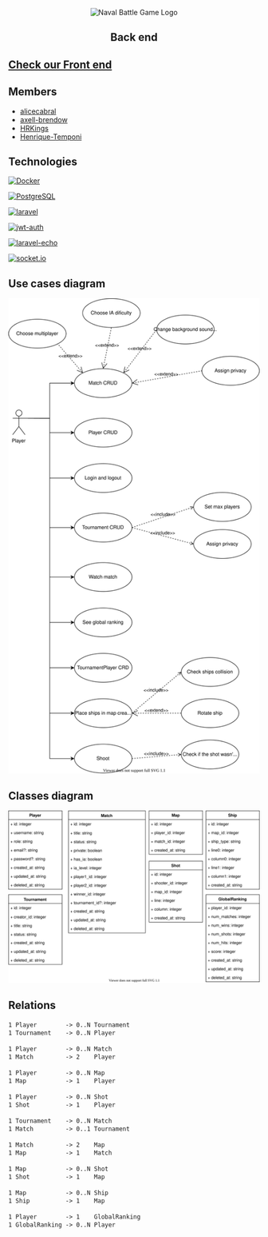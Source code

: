 <p align="center">
<img alt="Naval Battle Game Logo" src="https://i.imgur.com/zvdHbWT.png" height="300px"/>
<h2 align="center"><strong align="center">Back end</strong></h2>
</p>

## [Check our Front end](https://github.com/alicecabral/naval-battle-game-frontend)

## Members

- [alicecabral](https://github.com/alicecabral)
- [axell-brendow](https://github.com/axell-brendow)
- [HRKings](https://github.com/HRKings)
- [Henrique-Temponi](https://github.com/Henrique-Temponi)

## Technologies

<a href="https://www.docker.com/"><img alt="Docker" src="https://avatars0.githubusercontent.com/u/5429470?s=200&v=4" height="60px"></a>

<a href="https://www.postgresql.org/"><img alt="PostgreSQL" src="https://www.postgresql.org/media/img/about/press/elephant.png" height="70px"></a>

<a href="https://laravel.com/"><img alt="laravel" src="https://res.cloudinary.com/dtfbvvkyp/image/upload/v1566331377/laravel-logolockup-cmyk-red.svg" height="60px"></a>

<a href="https://github.com/tymondesigns/jwt-auth"><img alt="jwt-auth" src="https://cloud.githubusercontent.com/assets/1801923/9915273/119b9350-5cae-11e5-850b-c941cac60b32.png" height="70px"></a>

<a href="https://github.com/laravel/echo"><img alt="laravel-echo" src="https://laravel.com/assets/img/components/logo-echo.svg" height="50px"></a>

<a href="https://laravel.com/docs/7.x/broadcasting"><img alt="socket.io" src="https://socket.io/css/images/logo.svg" height="50px"></a>

## Use cases diagram

![Use Cases Diagram](./nbg_use_cases_diagram.svg)

## Classes diagram

![Classes Diagram](./nbg_classes_diagram.svg)

## Relations

```
1 Player        -> 0..N Tournament
1 Tournament    -> 0..N Player

1 Player        -> 0..N Match
1 Match         -> 2    Player

1 Player        -> 0..N Map
1 Map           -> 1    Player

1 Player        -> 0..N Shot
1 Shot          -> 1    Player

1 Tournament    -> 0..N Match
1 Match         -> 0..1 Tournament

1 Match         -> 2    Map
1 Map           -> 1    Match

1 Map           -> 0..N Shot
1 Shot          -> 1    Map

1 Map           -> 0..N Ship
1 Ship          -> 1    Map

1 Player        -> 1    GlobalRanking
1 GlobalRanking -> 0..N Player
```
